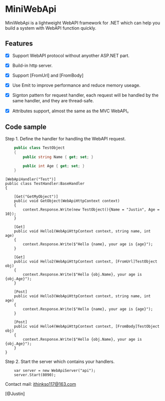 # MiniWebApi


MiniWebApi is a lightweight WebAPI framework for .NET which can help you build a system with WebAPI function quickly.


## Features
- [x] Support WebAPI protocol without anyother ASP.NET part.
- [x] Build-in http server.
- [x] Support [FromUrl] and [FromBody]
- [x] Use Emit to improve performance and reduce memory useage.
- [x] Signton pattern for request handler, each request will be handled by the same handler, and they are thread-safe.
- [x] Attributes support, almost the same as the MVC WebAPI。



## Code sample

Step 1. Define the handler for handling the WebAPI request.

```csharp
    public class TestObject
    {
        public string Name { get; set; }

        public int Age { get; set; }
    }
```
    
    [WebApiHandler("Test")]
    public class TestHandler:BaseHandler
    {

        [Get("GetMyObject")]
        public void GetObject(WebApiHttpContext context)
        {
            context.Response.Write(new TestObject(){Name = "Justin", Age = 10});
        }

        [Get]
        public void Hello1(WebApiHttpContext context, string name, int age)
        {
            context.Response.Write($"Hello {name}, your age is {age}");
        }

        [Get]
        public void Hello2(WebApiHttpContext context, [FromUrl]TestObject obj)
        {
            context.Response.Write($"Hello {obj.Name}, your age is {obj.Age}");
        }

        [Post]
        public void Hello3(WebApiHttpContext context, string name, int age)
        {
            context.Response.Write($"Hello {name}, your age is {age}");
        }

        [Post]
        public void Hello4(WebApiHttpContext context, [FromBody]TestObject obj)
        {
            context.Response.Write($"Hello {obj.Name}, your age is {obj.Age}");
        }
    }
    
    
Step 2. Start the server which contains your handlers.

        var server = new WebApiServer("api");
        server.Start(8090);


Contact mail: ithinkso117@163.com

[@Justin] 
